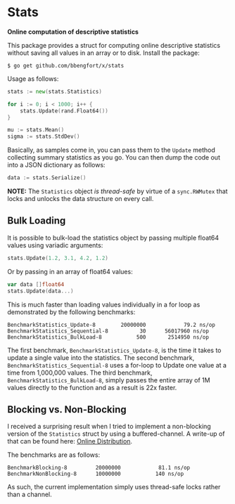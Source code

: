 # Stats
**Online computation of descriptive statistics**

This package provides a struct for computing online descriptive statistics without saving all values in an array or to disk. Install the package:

```
$ go get github.com/bbengfort/x/stats
```

Usage as follows:

```go
stats := new(stats.Statistics)

for i := 0; i < 1000; i++ {
    stats.Update(rand.Float64())
}

mu := stats.Mean()
sigma := stats.StdDev()
```

Basically, as samples come in, you can pass them to the `Update` method collecting summary statistics as you go. You can then dump the code out into a JSON dictionary as follows:

```go
data := stats.Serialize()
```

**NOTE:** The `Statistics` object _is thread-safe_ by virtue of a `sync.RWMutex` that locks and unlocks the data structure on every call.

## Bulk Loading

It is possible to bulk-load the statistics object by passing multiple float64 values using variadic arguments:

```go
stats.Update(1.2, 3.1, 4.2, 1.2)
```

Or by passing in an array of float64 values:

```go
var data []float64
stats.Update(data...)
```

This is much faster than loading values individually in a for loop as demonstrated by the following benchmarks:

```
BenchmarkStatistics_Update-8       	20000000	        79.2 ns/op
BenchmarkStatistics_Sequential-8   	      30	  56017960 ns/op
BenchmarkStatistics_BulkLoad-8     	     500	   2514950 ns/op
```

The first benchmark, `BenchmarkStatistics_Update-8`, is the time it takes to
update a single value into the statistics. The second benchmark, `BenchmarkStatistics_Sequential-8` uses a for-loop to Update one value at a time from 1,000,000 values. The third benchmark, `BenchmarkStatistics_BulkLoad-8`, simply passes the entire array of 1M values directly to the function and as a result is 22x faster.

## Blocking vs. Non-Blocking

I received a surprising result when I tried to implement a non-blocking version of the `Statistics` struct by using a buffered-channel. A write-up of that can be found here: [Online Distribution](https://bbengfort.github.io/snippets/2017/08/28/online-distribution.html).

The benchmarks are as follows:

```
BenchmarkBlocking-8      	20000000            81.1 ns/op
BenchmarkNonBlocking-8   	10000000	       140 ns/op
```

As such, the current implementation simply uses thread-safe locks rather than a channel.
